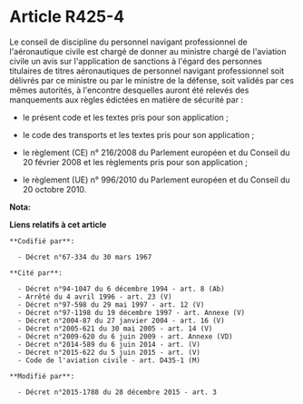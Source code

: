 # Article R425-4

Le conseil de discipline du personnel navigant professionnel de l'aéronautique civile est chargé de donner au ministre chargé
de l'aviation civile un avis sur l'application de sanctions à l'égard des personnes titulaires de titres aéronautiques de
personnel navigant professionnel soit délivrés par ce ministre ou par le ministre de la défense, soit validés par ces mêmes
autorités, à l'encontre desquelles auront été relevés des manquements aux règles édictées en matière de sécurité par : 

- le présent code et les textes pris pour son application ; 

- le code des transports et les textes pris pour son application ; 

- le règlement (CE) n° 216/2008 du Parlement européen et du Conseil du 20 février 2008 et les règlements pris pour son
application ; 

- le règlement (UE) n° 996/2010 du Parlement européen et du Conseil du 20 octobre 2010.

**Nota:**



**Liens relatifs à cet article**

	**Codifié par**:

	  - Décret n°67-334 du 30 mars 1967

	**Cité par**:

	  - Décret n°94-1047 du 6 décembre 1994 - art. 8 (Ab)
	  - Arrêté du 4 avril 1996 - art. 23 (V)
	  - Décret n°97-598 du 29 mai 1997 - art. 12 (V)
	  - Décret n°97-1198 du 19 décembre 1997 - art. Annexe (V)
	  - Décret n°2004-87 du 27 janvier 2004 - art. 16 (V)
	  - Décret n°2005-621 du 30 mai 2005 - art. 14 (V)
	  - Décret n°2009-620 du 6 juin 2009 - art. Annexe (VD)
	  - Décret n°2014-589 du 6 juin 2014 - art. (V)
	  - Décret n°2015-622 du 5 juin 2015 - art. (V)
	  - Code de l'aviation civile - art. D435-1 (M)

	**Modifié par**:

	  - Décret n°2015-1788 du 28 décembre 2015 - art. 3
